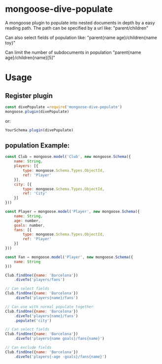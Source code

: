 # mongoose-dive-populate
A mongoose plugin to populate into nested documents in depth by a easy reading path.
The path can be specified by a url like:
"parent/children"

Can also select fields of population like:
"parent{name age}/children{name toy}"

Can limit the number of subdocuments in population
"parent{name age}/children{name}[5]"


# Usage

## Register plugin
```javascript
const divePopulate =require('mongoose-dive-populate')
mongoose.plugin(divePopulate)
```
or:
```javascript
YourSchema.plugin(divePopulate)
```

## population Example:

```javascript
const Club = mongoose.model('Club', new mongoose.Schema({
    name: String,
    players: [{
        type: mongoose.Schema.Types.ObjectId,
        ref: 'Player'
    }],
    city: [{
        type: mongoose.Schema.Types.ObjectId,
        ref: 'City'
    }]
}))

const Player = mongoose.model('Player', new mongoose.Schema({
    name: String,
    age: number,
    goals: number,
    fans: [{
        type: mongoose.Schema.Types.ObjectId,
        ref: 'Player'
    }]
}))

const Fan = mongoose.model('Player', new mongoose.Schema({
    name: String
}))

Club.findOne({name: 'Barcelona'})
    .diveTo('players/fans')

// Can select fields
Club.findOne({name: 'Barcelona'})
    .diveTo('players{name}/fans')

// Can use with normal populate together 
Club.findOne({name: 'Barcelona'})
    .diveTo('players{name}/fans')
    .populate('city')

// Can select fields
Club.findOne({name: 'Barcelona'})
    .diveTo('players{name goals}/fans{name}')

// Can exclude fields
Club.findOne({name: 'Barcelona'})
    .diveTo('players{-age -goals}/fans{name}')
```

